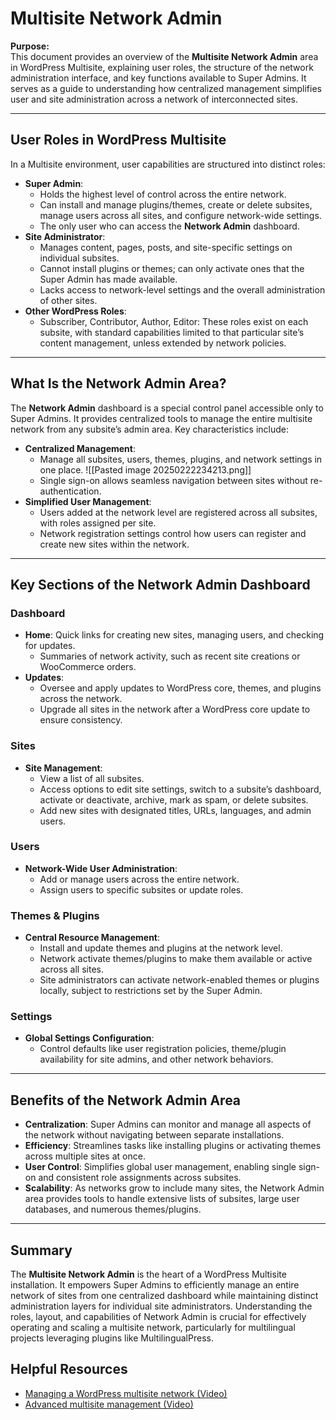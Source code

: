 # Multisite Network Admin

**Purpose:**  
This document provides an overview of the **Multisite Network Admin** area in WordPress Multisite, explaining user roles, the structure of the network administration interface, and key functions available to Super Admins. It serves as a guide to understanding how centralized management simplifies user and site administration across a network of interconnected sites.

---

## User Roles in WordPress Multisite

In a Multisite environment, user capabilities are structured into distinct roles:

- **Super Admin**:
    - Holds the highest level of control across the entire network.
    - Can install and manage plugins/themes, create or delete subsites, manage users across all sites, and configure network-wide settings.
    - The only user who can access the **Network Admin** dashboard.
- **Site Administrator**:
    - Manages content, pages, posts, and site-specific settings on individual subsites.
    - Cannot install plugins or themes; can only activate ones that the Super Admin has made available.
    - Lacks access to network-level settings and the overall administration of other sites.
- **Other WordPress Roles**:
    - Subscriber, Contributor, Author, Editor: These roles exist on each subsite, with standard capabilities limited to that particular site’s content management, unless extended by network policies.

---

## What Is the Network Admin Area?

The **Network Admin** dashboard is a special control panel accessible only to Super Admins. It provides centralized tools to manage the entire multisite network from any subsite’s admin area. Key characteristics include:

- **Centralized Management**:
    - Manage all subsites, users, themes, plugins, and network settings in one place.
      ![[Pasted image 20250222234213.png]]
    - Single sign-on allows seamless navigation between sites without re-authentication.
- **Simplified User Management**:
    - Users added at the network level are registered across all subsites, with roles assigned per site.
    - Network registration settings control how users can register and create new sites within the network.

---

## Key Sections of the Network Admin Dashboard

### Dashboard

- **Home**: Quick links for creating new sites, managing users, and checking for updates.
    - Summaries of network activity, such as recent site creations or WooCommerce orders.
- **Updates**:
    - Oversee and apply updates to WordPress core, themes, and plugins across the network.
    - Upgrade all sites in the network after a WordPress core update to ensure consistency.

### Sites

- **Site Management**:
    - View a list of all subsites.
    - Access options to edit site settings, switch to a subsite’s dashboard, activate or deactivate, archive, mark as spam, or delete subsites.
    - Add new sites with designated titles, URLs, languages, and admin users.

### Users

- **Network-Wide User Administration**:
    - Add or manage users across the entire network.
    - Assign users to specific subsites or update roles.

### Themes & Plugins

- **Central Resource Management**:
    - Install and update themes and plugins at the network level.
    - Network activate themes/plugins to make them available or active across all sites.
    - Site administrators can activate network-enabled themes or plugins locally, subject to restrictions set by the Super Admin.

### Settings

- **Global Settings Configuration**:
    - Control defaults like user registration policies, theme/plugin availability for site admins, and other network behaviors.

---

## Benefits of the Network Admin Area

- **Centralization**: Super Admins can monitor and manage all aspects of the network without navigating between separate installations.
- **Efficiency**: Streamlines tasks like installing plugins or activating themes across multiple sites at once.
- **User Control**: Simplifies global user management, enabling single sign-on and consistent role assignments across subsites.
- **Scalability**: As networks grow to include many sites, the Network Admin area provides tools to handle extensive lists of subsites, large user databases, and numerous themes/plugins.

---

## Summary

The **Multisite Network Admin** is the heart of a WordPress Multisite installation. It empowers Super Admins to efficiently manage an entire network of sites from one centralized dashboard while maintaining distinct administration layers for individual site administrators. Understanding the roles, layout, and capabilities of Network Admin is crucial for effectively operating and scaling a multisite network, particularly for multilingual projects leveraging plugins like MultilingualPress.

## Helpful Resources

- [Managing a WordPress multisite network (Video)](https://learn.wordpress.org/lesson/managing-a-wordpress-multisite-network/)
- [Advanced multisite management (Video)](https://learn.wordpress.org/lesson/advanced-multisite-management/)
